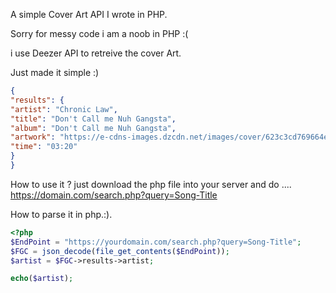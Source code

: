 A simple Cover Art API I wrote in PHP.

Sorry for messy code i am a noob in PHP :(

i use Deezer API to retreive the cover Art.

Just made it simple :)


```JSON
{
"results": {
"artist": "Chronic Law",
"title": "Don't Call me Nuh Gangsta",
"album": "Don't Call me Nuh Gangsta",
"artwork": "https://e-cdns-images.dzcdn.net/images/cover/623c3cd769664e7ec729e5841ff76764/1000x1000-000000-80-0-0.jpg",
"time": "03:20"
}
}
```

How to use it ? just download the php file into your server and do .... https://domain.com/search.php?query=Song-Title


How to parse it in php.:).


```php
<?php
$EndPoint = "https://yourdomain.com/search.php?query=Song-Title";
$FGC = json_decode(file_get_contents($EndPoint));
$artist = $FGC->results->artist;

echo($artist);

```
